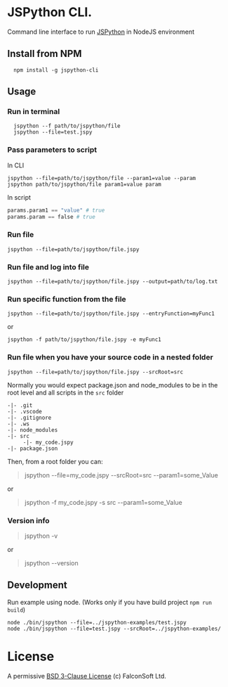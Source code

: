 # JSPython CLI.

Command line interface to run [JSPython](https://github.com/jspython-dev/jspython) in NodeJS environment

## Install from NPM

```
  npm install -g jspython-cli
```

## Usage

### Run in terminal
```
  jspython --f path/to/jspython/file
  jspython --file=test.jspy

```

### Pass parameters to script
In CLI
```
jspython --file=path/to/jspython/file --param1=value --param
jspython path/to/jspython/file param1=value param
```
In script
```py
params.param1 == "value" # true
params.param == false # true
```

### Run file
```
jspython --file=path/to/jspython/file.jspy
```

### Run file and log into file
```
jspython --file=path/to/jspython/file.jspy --output=path/to/log.txt
```

### Run specific function from the file
```
jspython --file=path/to/jspython/file.jspy --entryFunction=myFunc1
```
or
```
jspython -f path/to/jspython/file.jspy -e myFunc1
```



### Run file when you have your source code in a nested folder
```
jspython --file=path/to/jspython/file.jspy --srcRoot=src
```
Normally you would expect package.json and node_modules to be in the root level and all scripts in the `src` folder

```
-|- .git
-|- .vscode
-|- .gitignore
-|- .ws
-|- node_modules
-|- src
     -|- my_code.jspy
-|- package.json
```

Then, from a root folder you can:
> jspython --file=my_code.jspy --srcRoot=src --param1=some_Value

or

> jspython -f my_code.jspy -s src --param1=some_Value


### Version info

> jspython -v

or

> jspython --version

## Development
Run example using node. (Works only if you have build project `npm run build`)
```
node ./bin/jspython --file=../jspython-examples/test.jspy
node ./bin/jspython --file=test.jspy --srcRoot=../jspython-examples/
```

# License
A permissive [BSD 3-Clause License](https://github.com/jspython-dev/jspython-cli/blob/master/LICENSE) (c) FalconSoft Ltd.

